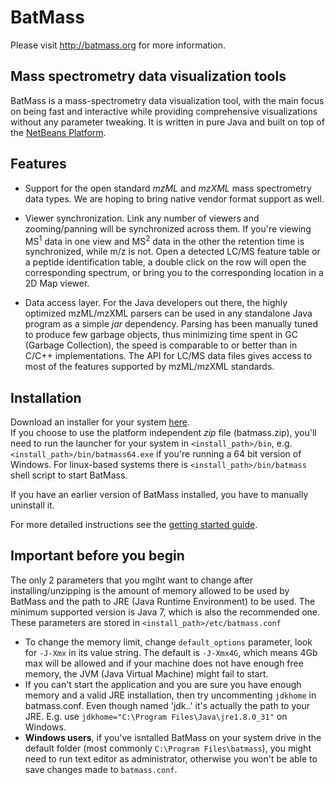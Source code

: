 # BatMass

Please visit http://batmass.org for more information.

## Mass spectrometry data visualization tools
BatMass is a mass-spectrometry data visualization tool, with the main focus on being fast and interactive while providing comprehensive visualizations without any parameter tweaking. It is written in pure Java and built on top of the [NetBeans Platform](https://netbeans.org/features/platform/all-docs.html).


## Features
- Support for the open standard _mzML_ and _mzXML_ mass spectrometry data types. We are hoping to bring native vendor format support as well.

- Viewer synchronization. Link any number of viewers and zooming/panning will be synchronized across them. If you're viewing MS<sup>1</sup> data in one view and MS<sup>2</sup> data in the other the retention time is synchronized, while m/z is not. Open a detected LC/MS feature table or a peptide identification table, a double click on the row will open the corresponding spectrum, or bring you to the corresponding location in a 2D Map viewer.

- Data access layer. For the Java developers out there, the highly optimized mzML/mzXML parsers can be used in any standalone Java program as a simple _jar_ dependency. Parsing has been manually tuned to produce few garbage objects, thus minimizing time spent in GC (Garbage Collection), the speed is comparable to or better than in C/C++ implementations. The API for LC/MS data files gives access to most of the features supported by mzML/mzXML standards.



## Installation
Download an installer for your system [here](https://github.com/chhh/batmass/releases/latest).  
If you choose to use the platform independent _zip_ file (batmass.zip), you'll need to run the launcher for your system in `<install_path>/bin`, e.g. `<install_path>/bin/batmass64.exe` if you're running a 64 bit version of Windows. For linux-based systems there is `<install_path>/bin/batmass` shell script to start BatMass.  

If you have an earlier version of BatMass installed, you have to manually uninstall it.  

For more detailed instructions see the [getting started guide](http://www.batmass.org/getting-started/).

## Important before you begin
The only 2 parameters that you mgiht want to change after installing/unzipping is the amount of memory allowed to be used by BatMass and the path to JRE (Java Runtime Environment) to be used. The minimum supported version is Java 7, which is also the recommended one.<br/>
These parameters are stored in `<install_path>/etc/batmass.conf`<br/>
- To change the memory limit, change `default_options` parameter, look for `-J-Xmx` in its value string. The default is `-J-Xmx4G`, which means 4Gb max will be allowed and if your machine does not have enough free memory, the JVM (Java Virtual Machine) might fail to start.<br/>
- If you can't start the application and you are sure you have enough memory and a valid JRE installation, then try uncommenting `jdkhome` in batmass.conf. Even though named 'jdk..' it's actually the path to your JRE. E.g. use `jdkhome="C:\Program Files\Java\jre1.8.0_31"` on Windows.
- **Windows users**, if you've isntalled BatMass on your system drive in the default folder (most commonly `C:\Program Files\batmass`), you might need to run text editor as administrator, otherwise you won't be able to save changes made to `batmass.conf`.
